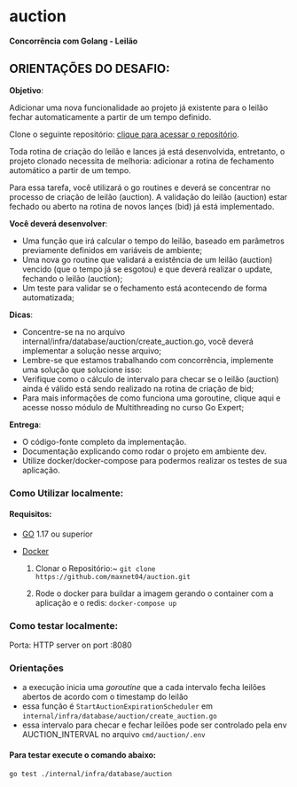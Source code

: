 # auction

**Concorrência com Golang - Leilão**

## ORIENTAÇÕES DO DESAFIO:

**Objetivo**:

Adicionar uma nova funcionalidade ao projeto já existente para o leilão fechar automaticamente a partir de um tempo definido.

Clone o seguinte repositório: [clique para acessar o repositório](https://github.com/devfullcycle/labs-auction-goexpert).

Toda rotina de criação do leilão e lances já está desenvolvida, entretanto, o projeto clonado necessita de melhoria: adicionar a rotina de fechamento automático a partir de um tempo.

Para essa tarefa, você utilizará o go routines e deverá se concentrar no processo de criação de leilão (auction). A validação do leilão (auction) estar fechado ou aberto na rotina de novos lançes (bid) já está implementado.

**Você deverá desenvolver**:

- Uma função que irá calcular o tempo do leilão, baseado em parâmetros previamente definidos em variáveis de ambiente;
- Uma nova go routine que validará a existência de um leilão (auction) vencido (que o tempo já se esgotou) e que deverá realizar o update, fechando o leilão (auction);
- Um teste para validar se o fechamento está acontecendo de forma automatizada;

**Dicas**:

- Concentre-se na no arquivo internal/infra/database/auction/create_auction.go, você deverá implementar a solução nesse arquivo;
- Lembre-se que estamos trabalhando com concorrência, implemente uma solução que solucione isso:
- Verifique como o cálculo de intervalo para checar se o leilão (auction) ainda é válido está sendo realizado na rotina de criação de bid;
- Para mais informações de como funciona uma goroutine, clique aqui e acesse nosso módulo de Multithreading no curso Go Expert;
 
**Entrega**:

- O código-fonte completo da implementação.
- Documentação explicando como rodar o projeto em ambiente dev.
- Utilize docker/docker-compose para podermos realizar os testes de sua aplicação.
 
### Como Utilizar localmente:

#### Requisitos:

- [GO](https://golang.org/doc/insttall) 1.17 ou superior
- [Docker](https://docs.docker.com/get-docker/)

  1. Clonar o Repositório:~
  ```git clone https://github.com/maxnet04/auction.git```


  2. Rode o docker para buildar a imagem gerando o container com a aplicação e o redis:
  ```docker-compose up```

### Como testar localmente:
Porta: HTTP server on port :8080

### Orientações

- a execução inicia uma *goroutine* que a cada intervalo fecha leilões abertos de acordo com o timestamp do leilão
- essa função é `StartAuctionExpirationScheduler` em `internal/infra/database/auction/create_auction.go`
- essa intervalo para checar e fechar leilões pode ser controlado pela env AUCTION_INTERVAL no arquivo `cmd/auction/.env`


#### Para testar execute o comando abaixo:

```go test ./internal/infra/database/auction ```
